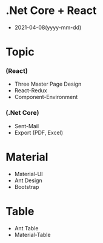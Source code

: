 # .Net Core + React 
- 2021-04-08(yyyy-mm-dd)

# Topic
### (React)
- Three Master Page Design
- React-Redux
- Component-Environment

### (.Net Core)
- Sent-Mail
- Export (PDF, Excel)

# Material
- Material-UI
- Ant Design
- Bootstrap

# Table 
- Ant Table
- Material-Table

